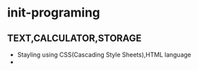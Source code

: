 # init-programing
## TEXT,CALCULATOR,STORAGE
* Stayling using CSS(Cascading Style Sheets),HTML language
* 
    
